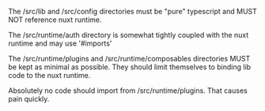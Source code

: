 The /src/lib and /src/config directories must be "pure" typescript and MUST NOT reference nuxt runtime.

The /src/runtime/auth directory is somewhat tightly coupled with the nuxt runtime and may use '#imports'

The /src/runtime/plugins and /src/runtime/composables directories MUST be kept as minimal as possible. They should limit themselves to binding lib code to the nuxt runtime.

Absolutely no code should import from /src/runtime/plugins. That causes pain quickly.